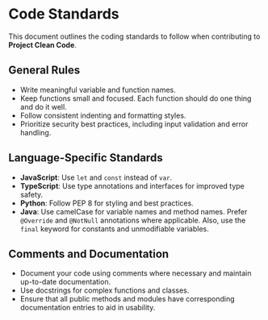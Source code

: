 # Code Standards

This document outlines the coding standards to follow when contributing to **Project Clean Code**.

## General Rules
- Write meaningful variable and function names.
- Keep functions small and focused. Each function should do one thing and do it well.
- Follow consistent indenting and formatting styles.
- Prioritize security best practices, including input validation and error handling.

## Language-Specific Standards
- **JavaScript**: Use `let` and `const` instead of `var`.
- **TypeScript**: Use type annotations and interfaces for improved type safety.
- **Python**: Follow PEP 8 for styling and best practices.
- **Java**: Use camelCase for variable names and method names. Prefer `@Override` and `@NotNull` annotations where applicable. Also, use the `final` keyword for constants and unmodifiable variables.

## Comments and Documentation
- Document your code using comments where necessary and maintain up-to-date documentation.
- Use docstrings for complex functions and classes.
- Ensure that all public methods and modules have corresponding documentation entries to aid in usability.